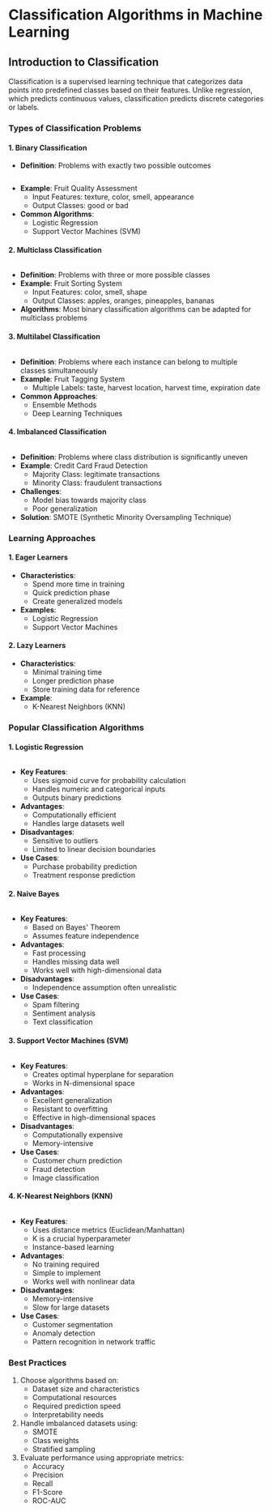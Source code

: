 # Classification Algorithms in Machine Learning

## Introduction to Classification

Classification is a supervised learning technique that categorizes data points into predefined classes based on their features. Unlike regression, which predicts continuous values, classification predicts discrete categories or labels.

### Types of Classification Problems

#### 1. Binary Classification

* **Definition**: Problems with exactly two possible outcomes

<figure><img src="../../../../../.gitbook/assets/image (5) (1) (1) (1) (1).png" alt=""><figcaption></figcaption></figure>

* **Example**: Fruit Quality Assessment
  * Input Features: texture, color, smell, appearance
  * Output Classes: good or bad
* **Common Algorithms**:
  * Logistic Regression
  * Support Vector Machines (SVM)

#### 2. Multiclass Classification

<figure><img src="../../../../../.gitbook/assets/image (8) (1) (1) (1) (1).png" alt=""><figcaption></figcaption></figure>

* **Definition**: Problems with three or more possible classes
* **Example**: Fruit Sorting System
  * Input Features: color, smell, shape
  * Output Classes: apples, oranges, pineapples, bananas
* **Algorithms**: Most binary classification algorithms can be adapted for multiclass problems

#### 3. Multilabel Classification

<figure><img src="../../../../../.gitbook/assets/image (9) (1) (1) (1) (1).png" alt=""><figcaption></figcaption></figure>





* **Definition**: Problems where each instance can belong to multiple classes simultaneously
* **Example**: Fruit Tagging System
  * Multiple Labels: taste, harvest location, harvest time, expiration date
* **Common Approaches**:
  * Ensemble Methods
  * Deep Learning Techniques

#### 4. Imbalanced Classification

<figure><img src="../../../../../.gitbook/assets/image (10) (1) (1) (1) (1).png" alt=""><figcaption></figcaption></figure>

* **Definition**: Problems where class distribution is significantly uneven
* **Example**: Credit Card Fraud Detection
  * Majority Class: legitimate transactions
  * Minority Class: fraudulent transactions
* **Challenges**:
  * Model bias towards majority class
  * Poor generalization
* **Solution**: SMOTE (Synthetic Minority Oversampling Technique)

### Learning Approaches

#### 1. Eager Learners

* **Characteristics**:
  * Spend more time in training
  * Quick prediction phase
  * Create generalized models
* **Examples**:
  * Logistic Regression
  * Support Vector Machines

#### 2. Lazy Learners

* **Characteristics**:
  * Minimal training time
  * Longer prediction phase
  * Store training data for reference
* **Example**:
  * K-Nearest Neighbors (KNN)

### Popular Classification Algorithms

#### 1. Logistic Regression

<figure><img src="../../../../../.gitbook/assets/image (11) (1) (1) (1) (1).png" alt=""><figcaption></figcaption></figure>

* **Key Features**:
  * Uses sigmoid curve for probability calculation
  * Handles numeric and categorical inputs
  * Outputs binary predictions
* **Advantages**:
  * Computationally efficient
  * Handles large datasets well
* **Disadvantages**:
  * Sensitive to outliers
  * Limited to linear decision boundaries
* **Use Cases**:
  * Purchase probability prediction
  * Treatment response prediction

#### 2. Naive Bayes

<figure><img src="../../../../../.gitbook/assets/image (12) (1) (1) (1) (1).png" alt=""><figcaption></figcaption></figure>

* **Key Features**:
  * Based on Bayes' Theorem
  * Assumes feature independence
* **Advantages**:
  * Fast processing
  * Handles missing data well
  * Works well with high-dimensional data
* **Disadvantages**:
  * Independence assumption often unrealistic
* **Use Cases**:
  * Spam filtering
  * Sentiment analysis
  * Text classification

#### 3. Support Vector Machines (SVM)

<figure><img src="../../../../../.gitbook/assets/image (13) (1) (1) (1) (1).png" alt=""><figcaption></figcaption></figure>

* **Key Features**:
  * Creates optimal hyperplane for separation
  * Works in N-dimensional space
* **Advantages**:
  * Excellent generalization
  * Resistant to overfitting
  * Effective in high-dimensional spaces
* **Disadvantages**:
  * Computationally expensive
  * Memory-intensive
* **Use Cases**:
  * Customer churn prediction
  * Fraud detection
  * Image classification

#### 4. K-Nearest Neighbors (KNN)

<figure><img src="../../../../../.gitbook/assets/image (14) (1) (1) (1).png" alt=""><figcaption></figcaption></figure>

* **Key Features**:
  * Uses distance metrics (Euclidean/Manhattan)
  * K is a crucial hyperparameter
  * Instance-based learning
* **Advantages**:
  * No training required
  * Simple to implement
  * Works well with nonlinear data
* **Disadvantages**:
  * Memory-intensive
  * Slow for large datasets
* **Use Cases**:
  * Customer segmentation
  * Anomaly detection
  * Pattern recognition in network traffic

### Best Practices

1. Choose algorithms based on:
   * Dataset size and characteristics
   * Computational resources
   * Required prediction speed
   * Interpretability needs
2. Handle imbalanced datasets using:
   * SMOTE
   * Class weights
   * Stratified sampling
3. Evaluate performance using appropriate metrics:
   * Accuracy
   * Precision
   * Recall
   * F1-Score
   * ROC-AUC
